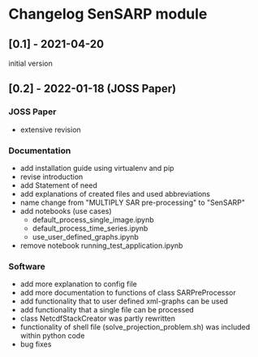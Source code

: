 # Changelog SenSARP module

## [0.1] - 2021-04-20

initial version

## [0.2] - 2022-01-18 (JOSS Paper)

### JOSS Paper

- extensive revision

### Documentation

- add installation guide using virtualenv and pip
- revise introduction
- add Statement of need
- add explanations of created files and used abbreviations
- name change from "MULTIPLY SAR pre-processing" to "SenSARP"
- add notebooks (use cases)
    - default_process_single_image.ipynb
    - default_process_time_series.ipynb
    - use_user_defined_graphs.ipynb
- remove notebook running_test_application.ipynb

### Software

- add more explanation to config file
- add more documentation to functions of class SARPreProcessor
- add functionality that to user defined xml-graphs can be used
- add functionality that a single file can be processed
- class NetcdfStackCreator was partly rewritten
- functionality of shell file (solve_projection_problem.sh) was included within python code
- bug fixes
